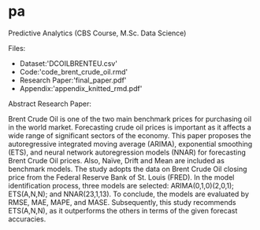 # pa
Predictive Analytics (CBS Course, M.Sc. Data Science)

Files: 
 - Dataset:'DCOILBRENTEU.csv'
 - Code:'code_brent_crude_oil.rmd'
 - Research Paper:'final_paper.pdf'
 - Appendix:'appendix_knitted_rmd.pdf'


Abstract Research Paper: 

Brent Crude Oil is one of the two main benchmark prices for purchasing oil in the world market. Forecasting crude oil prices is important as it affects a wide range of significant sectors of the economy. This paper proposes the autoregressive integrated moving average (ARIMA), exponential smoothing (ETS), and neural network autoregression models (NNAR) for forecasting Brent Crude Oil prices. Also, Naïve, Drift and Mean are included as benchmark models. The study adopts the data on Brent Crude Oil closing price from the Federal Reserve Bank of St. Louis (FRED). In the model identification process, three models are selected: ARIMA(0,1,0)(2,0,1); ETS(A,N,N); and NNAR(23,1,13). To conclude, the models are evaluated by RMSE, MAE, MAPE, and MASE. Subsequently, this study recommends ETS(A,N,N), as it outperforms the others in terms of the given forecast accuracies.




